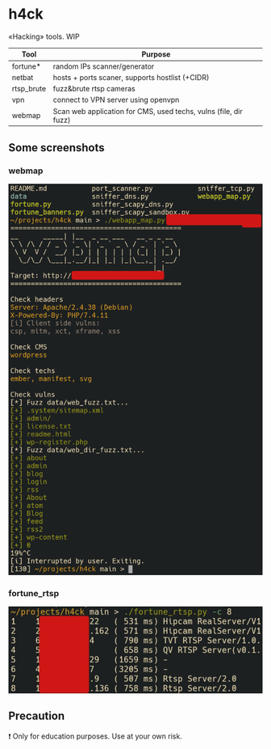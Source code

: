 # h4ck

&laquo;Hacking&raquo; tools. WIP

|Tool|Purpose|
|---|---|
|fortune*| random IPs scanner/generator |
|netbat| hosts + ports scaner, supports hostlist (+CIDR) |
|rtsp_brute| fuzz&brute rtsp cameras |
|vpn| connect to VPN server using openvpn |
|webmap| Scan web application for CMS, used techs, vulns (file, dir fuzz) |

## Some screenshots

### webmap

![fagci's webmap results](.img/webmap.png)

### fortune_rtsp

![fagci's fortune_rtsp results](.img/fortune_rtsp.jpg)

## Precaution

:exclamation: Only for education purposes. Use at your own risk.
